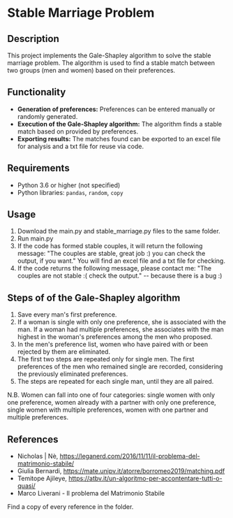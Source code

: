 # Stable Marriage Problem

## Description
This project implements the Gale-Shapley algorithm to solve the stable marriage problem. The algorithm is used to find a stable match between two groups (men and women) based on their preferences.

## Functionality
- **Generation of preferences:** Preferences can be entered manually or randomly generated.
- **Execution of the Gale-Shapley algorithm:** The algorithm finds a stable match based on provided by preferences.
- **Exporting results:** The matches found can be exported to an excel file for analysis and a txt file for reuse via code.

## Requirements
- Python 3.6 or higher (not specified)
- Python libraries: `pandas`, `random`, `copy`

## Usage
1. Download the main.py and stable_marriage.py files to the same folder.
2. Run main.py
3. If the code has formed stable couples, it will return the following message: "The couples are stable, great job :) you can check the output, if you want." You will find an excel file and a txt file for checking.
4. If the code returns the following message, please contact me: "The couples are not stable :( check the output." -- because there is a bug :)

## Steps of of the Gale-Shapley algorithm
1. Save every man's first preference.
2. If a woman is single with only one preference, she is associated with the man. If a woman had multiple preferences, she associates with the man highest in the woman's preferences among the men who proposed.
3. In the men's preference list, women who have paired with or been rejected by them are eliminated.
4. The first two steps are repeated only for single men. The first preferences of the men who remained single are recorded, considering the previously eliminated preferences.
5. The steps are repeated for each single man, until they are all paired.

N.B. Women can fall into one of four categories: single women with only one preference, women already with a partner with only one preference, single women with multiple preferences, women with one partner and multiple preferences.

## References
- Nicholas | Nè, https://leganerd.com/2016/11/11/il-problema-del-matrimonio-stabile/
- Giulia Bernardi, https://mate.unipv.it/atorre/borromeo2019/matching.pdf
- Temitope Ajileye, https://atbv.it/un-algoritmo-per-accontentare-tutti-o-quasi/
- Marco Liverani - Il problema del Matrimonio Stabile

Find a copy of every reference in the folder.
